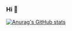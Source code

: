 ### Hi 👋

[![Anurag's GitHub stats](https://github-readme-stats.vercel.app/api?username=kntism)](https://github.com/anuraghazra/github-readme-stats)

<!--
**kntism/kntism** is a ✨ _special_ ✨ repository because its `README.md` (this file) appears on your GitHub profile.

Here are some ideas to get you started:

- 🔭 I’m currently working on ...
- 🌱 I’m currently learning ...
- 👯 I’m looking to collaborate on ...
- 🤔 I’m looking for help with ...
- 💬 Ask me about ...
- 📫 How to reach me: ...
- 😄 Pronouns: ...
- ⚡ Fun fact: ...
-->
